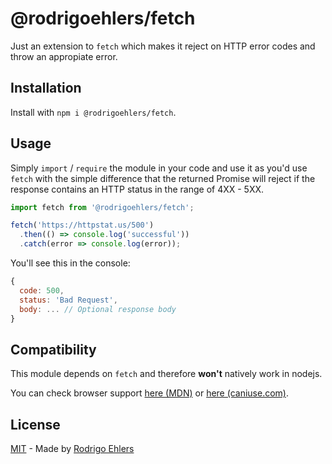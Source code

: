 # @rodrigoehlers/fetch

Just an extension to `fetch` which makes it reject on HTTP error codes and throw an appropiate error.

## Installation

Install with `npm i @rodrigoehlers/fetch`.

## Usage

Simply `import` / `require` the module in your code and use it as you'd use `fetch` with the simple difference that the returned Promise will reject if the response contains an HTTP status in the range of 4XX - 5XX.

```js
import fetch from '@rodrigoehlers/fetch';

fetch('https://httpstat.us/500')
  .then(() => console.log('successful'))
  .catch(error => console.log(error));
```

You'll see this in the console:

```js
{
  code: 500,
  status: 'Bad Request',
  body: ... // Optional response body
}
```

## Compatibility

This module depends on `fetch` and therefore **won't** natively work in nodejs.

You can check browser support [here (MDN)](https://developer.mozilla.org/en-US/docs/Web/API/Fetch_API#Browser_compatibility) or [here (caniuse.com)](https://caniuse.com/#feat=fetch).

## License

[MIT](https://github.com/rodrigoehlers/fetch/blob/master/LICENSE.md) - Made by [Rodrigo Ehlers](https://rodrigoehlers.com)
